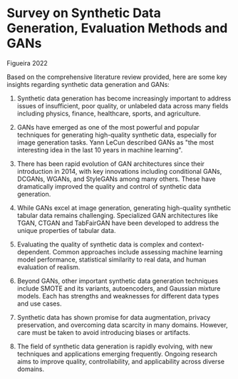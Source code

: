 # Survey on Synthetic Data Generation, Evaluation Methods and GANs

Figueira
2022

Based on the comprehensive literature review provided, here are some key insights regarding synthetic data generation and GANs:

1. Synthetic data generation has become increasingly important to address issues of insufficient, poor quality, or unlabeled data across many fields including physics, finance, healthcare, sports, and agriculture.

2. GANs have emerged as one of the most powerful and popular techniques for generating high-quality synthetic data, especially for image generation tasks. Yann LeCun described GANs as "the most interesting idea in the last 10 years in machine learning".

3. There has been rapid evolution of GAN architectures since their introduction in 2014, with key innovations including conditional GANs, DCGANs, WGANs, and StyleGANs among many others. These have dramatically improved the quality and control of synthetic data generation.

4. While GANs excel at image generation, generating high-quality synthetic tabular data remains challenging. Specialized GAN architectures like TGAN, CTGAN and TabFairGAN have been developed to address the unique properties of tabular data.

5. Evaluating the quality of synthetic data is complex and context-dependent. Common approaches include assessing machine learning model performance, statistical similarity to real data, and human evaluation of realism.

6. Beyond GANs, other important synthetic data generation techniques include SMOTE and its variants, autoencoders, and Gaussian mixture models. Each has strengths and weaknesses for different data types and use cases.

7. Synthetic data has shown promise for data augmentation, privacy preservation, and overcoming data scarcity in many domains. However, care must be taken to avoid introducing biases or artifacts.

8. The field of synthetic data generation is rapidly evolving, with new techniques and applications emerging frequently. Ongoing research aims to improve quality, controllability, and applicability across diverse domains.
